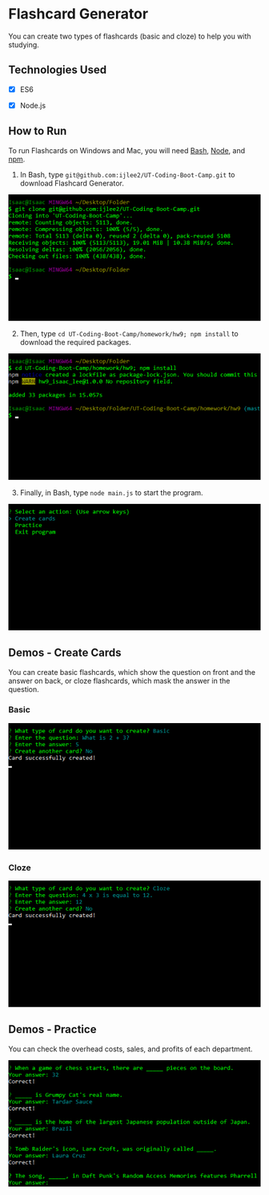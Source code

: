 # Flashcard Generator
You can create two types of flashcards (basic and cloze) to help you with studying.


## Technologies Used
- [x] ES6

- [x] Node.js


## How to Run
To run Flashcards on Windows and Mac, you will need [Bash](https://git-scm.com/downloads/), [Node](https://nodejs.org/en/), and [npm](https://www.npmjs.com/get-npm?utm_source=house&utm_medium=homepage&utm_campaign=free%20orgs&utm_term=Install%20npm).

1. In Bash, type `git@github.com:ijlee2/UT-Coding-Boot-Camp.git` to download Flashcard Generator.

![How to Run: Step 1](images/how_to_run_step1.png?raw=true)

2. Then, type `cd UT-Coding-Boot-Camp/homework/hw9; npm install` to download the required packages.

![How to Run: Step 2](images/how_to_run_step2.png?raw=true)

3. Finally, in Bash, type `node main.js` to start the program.

![How to Run: Step 3](images/how_to_run_step3.png?raw=true)


## Demos - Create Cards

You can create basic flashcards, which show the question on front and the answer on back, or cloze flashcards, which mask the answer in the question.

### Basic

![Create Cards: Basic](images/create_cards_basic.png?raw=true)

### Cloze

![Create Cards: Cloze](images/create_cards_cloze.png?raw=true)


## Demos - Practice

You can check the overhead costs, sales, and profits of each department.

![Practice](images/practice.png?raw=true)

